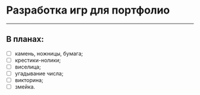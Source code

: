 # Разработка игр для портфолио
____

## В планах:
- [ ] камень, ножницы, бумага;
- [ ] крестики-нолики;
- [ ] виселица;
- [ ] угадывание числа;
- [ ] викторина;
- [ ] змейка.